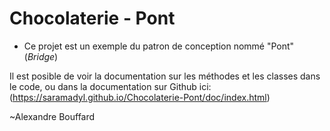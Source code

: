 <h1>Chocolaterie - Pont </h1>

* Ce projet est un exemple du patron de conception nommé "Pont" (_Bridge_)

Il est posible de voir la documentation sur les méthodes et les classes dans le code,
ou dans la documentation sur Github ici: (https://saramadyl.github.io/Chocolaterie-Pont/doc/index.html) 


~Alexandre Bouffard